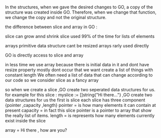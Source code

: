 In the structures, when we gave the desired changes to GO, a copy of the structure was created inside GO.
Therefore, when we change that function, we change the copy and not the original structure.

the difference between slice and array in GO :

slice can grow annd shrink 
slice used 99% of the time for lists of elements 

arrays primitive data structure cant be resized
arrays rarly used directly

GO is directly access to slice and array

in less time we use array because there is initial data in it and dont have resize property
mostly dont occur that we want create a list of things with constant length
We often need a list of data that can change according to our code
so we consider slice as a fancy array

so when we create a slice ,GO create two seperated data structures for us.
for example for this slice : myslice := []string{"Hi there..."} ,GO create two data structures for us 
the first is slice 
each slice has three component {pointer ,capacity ,length}
pointer = is how many elements it can contain at present
capacity = in fact this slice pointer is a pointer to array that show the really list of items.
length = is represents how many elements currently exist inside the slice

array = Hi there , how are you?


